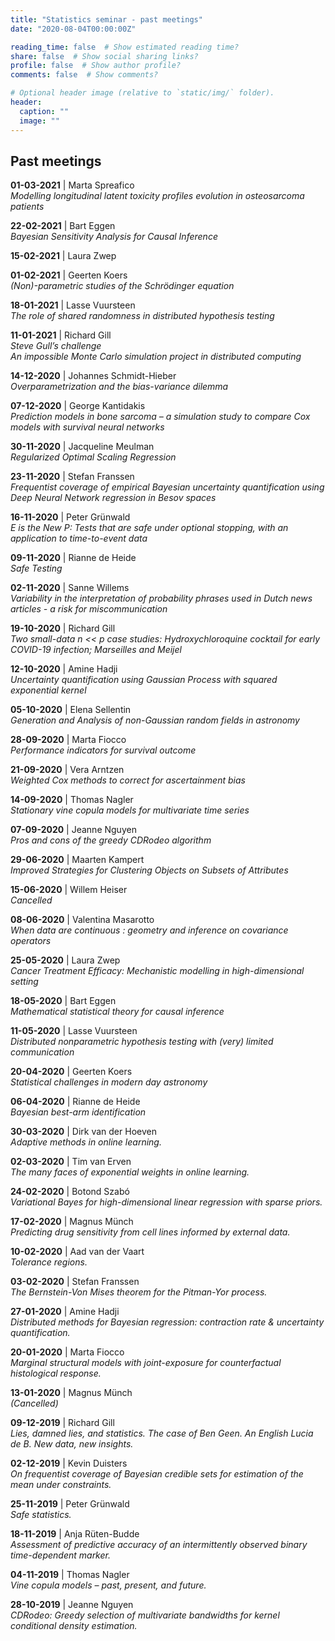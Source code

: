 ```yaml
---
title: "Statistics seminar - past meetings"
date: "2020-08-04T00:00:00Z"

reading_time: false  # Show estimated reading time?
share: false  # Show social sharing links?
profile: false  # Show author profile?
comments: false  # Show comments?

# Optional header image (relative to `static/img/` folder).
header:
  caption: ""
  image: ""
---
```



## Past meetings

**01-03-2021** |   Marta Spreafico  
_Modelling longitudinal latent toxicity profiles evolution in osteosarcoma patients_  


**22-02-2021** |  Bart Eggen  
_Bayesian Sensitivity Analysis for Causal Inference_  

**15-02-2021** | Laura Zwep

**01-02-2021** |  Geerten Koers  
_(Non)-parametric studies of the Schrödinger equation_

**18-01-2021** |  Lasse Vuursteen  
_The role of shared randomness in distributed hypothesis testing_

**11-01-2021** |  Richard Gill  
_Steve Gull’s challenge_   
_An impossible Monte Carlo simulation project in distributed computing_

**14-12-2020** |  Johannes Schmidt-Hieber  
*Overparametrization and the bias-variance dilemma*

**07-12-2020** |  George Kantidakis  
_Prediction models in bone sarcoma – a simulation study to compare Cox models with survival neural networks_

**30-11-2020** | Jacqueline Meulman  
_Regularized Optimal Scaling Regression_

**23-11-2020** | Stefan Franssen  
_Frequentist coverage of empirical Bayesian uncertainty quantification using Deep Neural Network regression in Besov spaces_

**16-11-2020** |  Peter Grünwald  
_E is the New P: Tests that are safe under optional stopping, with an application to time-to-event data_

**09-11-2020** | Rianne de Heide  
_Safe Testing_

**02-11-2020** | Sanne Willems  
_Variability in the interpretation of probability phrases used in Dutch news articles - a risk for miscommunication_

**19-10-2020** | Richard Gill  
*Two small-data n << p case studies: Hydroxychloroquine cocktail for early COVID-19 infection; Marseilles and Meijel*

**12-10-2020** | Amine Hadji  
*Uncertainty quantification using Gaussian Process with squared exponential kernel*  

**05-10-2020** | Elena Sellentin  
*Generation and Analysis of non-Gaussian random fields in astronomy*

**28-09-2020** | Marta Fiocco  
*Performance indicators for survival outcome*

**21-09-2020** | Vera Arntzen  
*Weighted Cox methods to correct for ascertainment bias*

**14-09-2020** | Thomas Nagler  
*Stationary vine copula models for multivariate time series*

**07-09-2020** | Jeanne Nguyen  
*Pros and cons of the greedy CDRodeo algorithm*

**29-06-2020** | Maarten Kampert  
*Improved Strategies for Clustering Objects on Subsets of Attributes*  

**15-06-2020** | Willem Heiser	  
_Cancelled_

**08-06-2020** | Valentina Masarotto		
*When data are continuous : geometry and inference on covariance operators*

**25-05-2020** | Laura Zwep	  
*Cancer Treatment Efficacy: Mechanistic modelling in high-dimensional setting*

**18-05-2020** | Bart Eggen	  
*Mathematical statistical theory for causal inference*

**11-05-2020** | Lasse Vuursteen	  
*Distributed nonparametric hypothesis testing with (very) limited communication*

**20-04-2020** | Geerten Koers	
*Statistical challenges in modern day astronomy*

**06-04-2020** | Rianne de Heide  
*Bayesian best-arm identification*

**30-03-2020** | Dirk van der Hoeven  
*Adaptive methods in online learning.*  

**02-03-2020** |	Tim van Erven	  
*The many faces of exponential weights in online learning.*

**24-02-2020** |	Botond Szabó	     
*Variational Bayes for high-dimensional linear regression with sparse priors.*

**17-02-2020** |	Magnus Münch	     
*Predicting drug sensitivity from cell lines informed by external data.*

**10-02-2020** |	Aad van der Vaart	 
*Tolerance regions.*

**03-02-2020** |	Stefan Franssen    
*The Bernstein-Von Mises theorem for the Pitman-Yor process.*

**27-01-2020** |	Amine Hadji	       
*Distributed methods for Bayesian regression: contraction rate & uncertainty quantification.*

**20-01-2020** |	Marta Fiocco       
*Marginal structural models with  joint-exposure for counterfactual histological response.*

**13-01-2020** |	Magnus Münch  
*(Cancelled)*

**09-12-2019** |	Richard Gill       
*Lies, damned lies, and statistics. The case of Ben Geen. An English Lucia de B. New data, new insights.*

**02-12-2019** |	Kevin Duisters	   
*On frequentist coverage of Bayesian credible sets for estimation of the mean under constraints.*

**25-11-2019** |	Peter Grünwald	   
*Safe statistics.*

**18-11-2019** |	Anja Rüten-Budde   
*Assessment of predictive accuracy of an intermittently observed binary time-dependent marker.*

**04-11-2019** |	Thomas Nagler	     
*Vine copula models – past, present, and future.*

**28-10-2019** |	Jeanne Nguyen	     
*CDRodeo: Greedy selection of multivariate bandwidths for kernel conditional density estimation.* 


